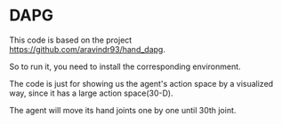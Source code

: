 # DAPG

This code is based on the project https://github.com/aravindr93/hand_dapg. 

So to run it, you need to install the corresponding environment.

The code is just for showing us the agent's action space by a visualized way, since it has a large action space(30-D).

The agent will move its hand joints one by one until 30th joint.
